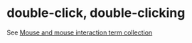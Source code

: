# double-click, double-clicking

See [Mouse and mouse interaction term collection](/style-guide/a-z-word-list-term-collections/term-collections/mouse-mouse-interaction-terms)
